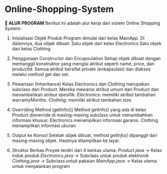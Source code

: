 # Online-Shopping-System

**📌 ALUR PROGRAM**
Berikut ini adalah alur kerja dari sistem Online Shopping System:

1. Inisialisasi Objek Produk
    Program dimulai dari kelas MainApp.
    Di dalamnya, dua objek dibuat:
      Satu objek dari kelas Electronics
      Satu objek dari kelas Clothing

2. Penggunaan Constructor dan Encapsulation
    Setiap objek dibuat dengan memanggil konstruktor yang mengisi atribut seperti name, price, dan productId.
    Semua atribut bersifat private (enkapsulasi) dan diakses melalui method get dan set.

3. Pewarisan (Inheritance)
    Kelas Electronics dan Clothing merupakan subclass dari Product.
    Mereka mewarisi atribut umum dari Product dan menambahkan atribut spesifik:
      _Electronics_: memiliki atribut tambahan warrantyMonths.
      _Clothing_: memiliki atribut tambahan size.

4. Overriding Method (getInfo())
    Method getInfo() yang ada di kelas Product dioverride di masing-masing subclass untuk menambahkan informasi khusus:
      Electronics menampilkan informasi garansi.
      Clothing menampilkan informasi ukuran.

5. Output ke Konsol
    Setelah objek dibuat, method _getInfo()_ dipanggil dari masing-masing objek.
    Hasilnya ditampilkan ke layar.

6. Struktur Berkas
    Proyek terdiri dari 4 berkas utama:
      _Product.java_ → Kelas induk produk
      _Electronics.java_ → Subclass untuk produk elektronik
      _Clothing.java_ → Subclass untuk pakaian
      _MainApp.java_ → Kelas utama untuk menjalankan program
